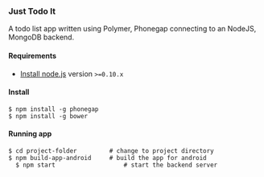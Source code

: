 ### Just Todo It

A todo list app written using Polymer, Phonegap connecting to an NodeJS, MongoDB backend.

#### Requirements

- [Install node.js](http://nodejs.org/) version `>=0.10.x`

#### Install

    $ npm install -g phonegap
    $ npm install -g bower

#### Running app

    $ cd project-folder			# change to project directory
    $ npm build-app-android		# build the app for android				 
	  $ npm start					# start the backend server
